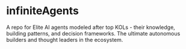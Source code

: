 # infiniteAgents
A repo for Elite AI agents modeled after top KOLs - their knowledge, building patterns, and decision frameworks. The ultimate autonomous builders and thought leaders in the ecosystem.
